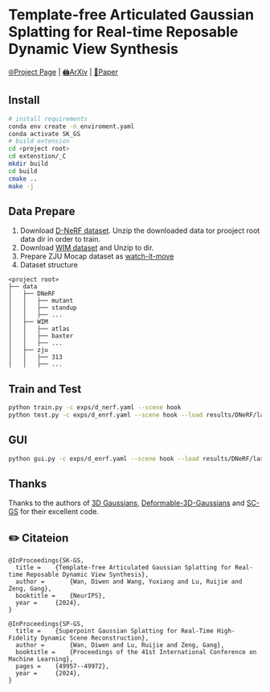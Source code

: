 # Template-free Articulated Gaussian Splatting for Real-time Reposable Dynamic View Synthesis

[🌐Project Page](https://dnvtmf.github.io/SK_GS) | [🖨️ArXiv](https://arxiv.org/pdf/2412.05570) | [📰Paper](https://openreview.net/pdf?id=vcGEV6m5m2)

## Install

```bash 
# install requirements
conda env create -n enviroment.yaml
conda activate SK_GS
# build extension
cd <project root>
cd extenstion/_C
mkdir build
cd build
cmake ..
make -j
```

## Data Prepare

1. Download [D-NeRF dataset](https://github.com/albertpumarola/D-NeRF). Unzip the downloaded data tor prooject root data
   dir in order to train.
2. Download [WIM dataset](https://github.com/NVlabs/watch-it-move) and Unzip to <data> dir.
3. Prepare ZJU Mocap dataset as [watch-it-move](https://github.com/NVlabs/watch-it-move)
4. Dataset structure

```text
<project root>
├── data
│   ├── DNeRF  
│   │   ├── mutant
│   │   ├── standup 
│   │   ├── ...
│   ├── WIM  
│   │   ├── atlas
│   │   ├── baxter 
│   │   ├── ...
│   ├── zju  
│   │   ├── 313
│   │   ├── ...
```

## Train and Test

``` bash
python train.py -c exps/d_nerf.yaml --scene hook
python test.py -c exps/d_enrf.yaml --scene hook --load results/DNeRF/last.pth
```

## GUI

```bash
python gui.py -c exps/d_enrf.yaml --scene hook --load results/DNeRF/last.pth
```

## Thanks

Thanks to the authors
of [3D Gaussians](https://repo-sam.inria.fr/fungraph/3d-gaussian-splatting/), [Deformable-3D-Gaussians](https://github.com/ingra14m/Deformable-3D-Gaussians)
and  [SC-GS](https://github.com/yihua7/SC-GS) for their excellent code.

## ✏️ Citateion

```text
@InProceedings{SK-GS,
  title = 	 {Template-free Articulated Gaussian Splatting for Real-time Reposable Dynamic View Synthesis},
  author =       {Wan, Diwen and Wang, Yuxiang and Lu, Ruijie and Zeng, Gang},
  booktitle = 	 {NeurIPS},
  year = 	 {2024},
}
```

```text
@InProceedings{SP-GS,
  title = 	 {Superpoint Gaussian Splatting for Real-Time High-Fidelity Dynamic Scene Reconstruction},
  author =       {Wan, Diwen and Lu, Ruijie and Zeng, Gang},
  booktitle = 	 {Proceedings of the 41st International Conference on Machine Learning},
  pages = 	 {49957--49972},
  year = 	 {2024},
}
```
